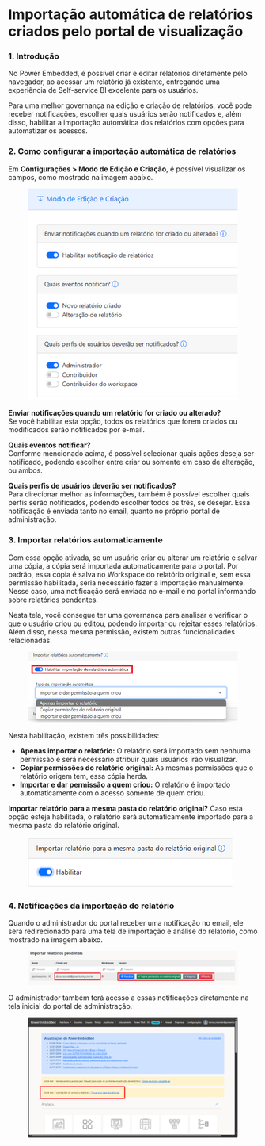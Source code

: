 # Importação automática de relatórios criados pelo portal de visualização

### 1. Introdução

No Power Embedded, é possível criar e editar relatórios diretamente pelo navegador, ao acessar um relatório já existente, entregando uma experiência de Self-service BI excelente para os usuários.

Para uma melhor governança na edição e criação de relatórios, você pode receber notificações, escolher quais usuários serão notificados e, além disso, habilitar a importação automática dos relatórios com opções para automatizar os acessos.



### 2. Como configurar a importação automática de relatórios

Em **Configurações > Modo de Edição e Criação**, é possível visualizar os campos, como mostrado na imagem abaixo.

<div align="left">

<figure><img src="../../.gitbook/assets/image (371).png" alt=""><figcaption></figcaption></figure>

</div>

**Enviar notificações quando um relatório for criado ou alterado?**\
Se você habilitar esta opção, todos os relatórios que forem criados ou modificados serão notificados por e-mail.

**Quais eventos notificar?**\
Conforme mencionado acima, é possível selecionar quais ações deseja ser notificado, podendo escolher entre criar ou somente em caso de alteração, ou ambos.

**Quais perfis de usuários deverão ser notificados?**\
Para direcionar melhor as informações, também é possível escolher quais perfis serão notificados, podendo escolher todos os três, se desejar. Essa notificação é enviada tanto no email, quanto no próprio portal de administração.



### 3. Importar relatórios automaticamente

Com essa opção ativada, se um usuário criar ou alterar um relatório e salvar uma cópia, a cópia será importada automaticamente para o portal. Por padrão, essa cópia é salva no Workspace do relatório original e, sem essa permissão habilitada, seria necessário fazer a importação manualmente. Nesse caso, uma notificação será enviada no e-mail e no portal informando sobre relatórios pendentes.

Nesta tela, você consegue ter uma governança para analisar e verificar o que o usuário criou ou editou, podendo importar ou rejeitar esses relatórios. Além disso, nessa mesma permissão, existem outras funcionalidades relacionadas.

<figure><img src="../../.gitbook/assets/image (372).png" alt=""><figcaption></figcaption></figure>

Nesta habilitação, existem três possibilidades:

* **Apenas importar o relatório:** O relatório será importado sem nenhuma permissão e será necessário atribuir quais usuários irão visualizar.
* **Copiar permissões do relatório original:** As mesmas permissões que o relatório origem tem, essa cópia herda.
* **Importar e dar permissão a quem criou:** O relatório é importado automaticamente com o acesso somente de quem criou.

&#x20;

**Importar relatório para a mesma pasta do relatório original?** Caso esta opção esteja habilitada, o relatório será automaticamente importado para a mesma pasta do relatório original.

<div align="left">

<figure><img src="../../.gitbook/assets/image (373).png" alt=""><figcaption></figcaption></figure>

</div>



### 4. Notificações da importação do relatório

Quando o administrador do portal receber uma notificação no email, ele será redirecionado para uma tela de importação e análise do relatório, como mostrado na imagem abaixo.

<figure><img src="../../.gitbook/assets/image (374).png" alt=""><figcaption></figcaption></figure>

O administrador também terá acesso a essas notificações diretamente na tela inicial do portal de administração.

<figure><img src="../../.gitbook/assets/image (375).png" alt=""><figcaption></figcaption></figure>
